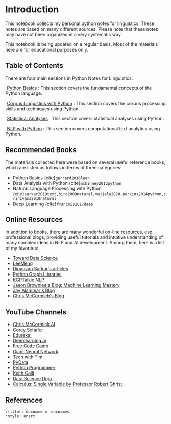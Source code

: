 Introduction
============================

This notebook collects my personal python notes for linguistics. These notes are based on many different sources. Please note that these notes may have not been organized in a very systematic way.

This notebook is being updated on a regular basis. Most of the materials here are for educational purposes only.



## Table of Contents

There are four main sections in Python Notes for Linguistics:

<i class="fa fa-check fa-1x" style="color:DarkTurquoise;margin-right:5px"></i>[Python Basics](python-basics/python-basics)
: This section covers the fundamental concepts of the Python language.

<i class="fa fa-check fa-1x" style="color:DarkTurquoise;margin-right:5px"></i>[Corpus Linguistics with Python](corpus/corpus-processing)
: This section covers the corpus processing skills and techniques using Python.

<i class="fa fa-check fa-1x" style="color:DarkTurquoise;margin-right:5px"></i> [Statistical Analyses](statistical-analyses/statistical-analyses)
: This section covers statistical analyses using Python.

<i class="fa fa-check fa-1x" style="color:DarkTurquoise;margin-right:5px"></i> [NLP with Python](nlp/nlp)
: This section covers computational text analytics using Python.


## Recommended Books


The materials collected here were based on several useful reference books, which are listed as follows in terms of three categories:

- Python Basics {cite}`gerrard2016lean`
- Data Analysis with Python {cite}`mckinney2012python`
- Natural Language Processing with Python {cite}`sarkar2019text,bird2009natural,vajjala2020,perkins2014python,srinivasa2018natural`
- Deep Learning {cite}`francois2017deep`
    
## Online Resources

In addition to books, there are many wonderful on-line resources, esp. professional blogs, providing useful tutorials and intuitive understanding of many complex ideas in NLP and AI development. Among them, here is a list of my favorites:

- [Toward Data Science](https://towardsdatascience.com/)
- [LeeMeng](https://leemeng.tw/)
- [Dipanzan Sarkar's articles](https://towardsdatascience.com/@dipanzan.sarkar)
- [Python Graph Libraries](https://python-graph-gallery.com/)
- [KGPTalkie NLP](https://kgptalkie.com/category/natural-language-processing-nlp/)
- [Jason Brownlee's Blog: Machine Learning Mastery](https://machinelearningmastery.com/)
- [Jay Alammar's Blog](https://jalammar.github.io/)
- [Chris McCormich's Blog](https://mccormickml.com/)

## YouTube Channels

- [Chris McCormick AI](https://www.youtube.com/channel/UCoRX98PLOsaN8PtekB9kWrw/videos)
- [Corey Schafer](https://www.youtube.com/channel/UCCezIgC97PvUuR4_gbFUs5g)
- [Edureka!](https://www.youtube.com/channel/UCkw4JCwteGrDHIsyIIKo4tQ)
- [Deeplearning.ai](https://www.youtube.com/channel/UCcIXc5mJsHVYTZR1maL5l9w)
- [Free Code Camp](https://www.youtube.com/c/Freecodecamp/videos)
- [Giant Neural Network](https://www.youtube.com/watch?v=ZzWaow1Rvho&list=PLxt59R_fWVzT9bDxA76AHm3ig0Gg9S3So)
- [Tech with Tim](https://www.youtube.com/channel/UC4JX40jDee_tINbkjycV4Sg)
- [PyData](https://www.youtube.com/user/PyDataTV/featured)
- [Python Programmer](https://www.youtube.com/channel/UC68KSmHePPePCjW4v57VPQg)
- [Keith Galli](https://www.youtube.com/channel/UCq6XkhO5SZ66N04IcPbqNcw)
- [Data Science Dojo](https://www.youtube.com/c/Datasciencedojo/featured)
- [Calculus: Single Variable by Professor Robert Ghrist](https://www.youtube.com/playlist?list=PLKc2XOQp0dMwj9zAXD5LlWpriIXIrGaNb)


## References

```{bibliography} book.bib
:filter: docname in docnames
:style: unsrt
```
